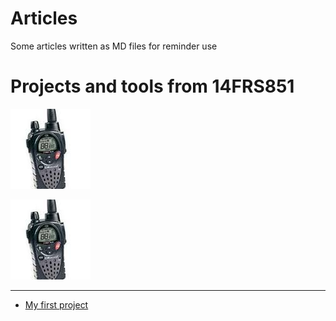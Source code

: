 # Articles
Some articles written as MD files for reminder use

# Projects and tools from 14FRS851

![14FRS851](14FRS851.jpg?raw=true)

![14FRS851](/Me/14FRS851.jpg?raw=true)

------------------------------------------------------------------------------------------

* [My first project](/Project1)

